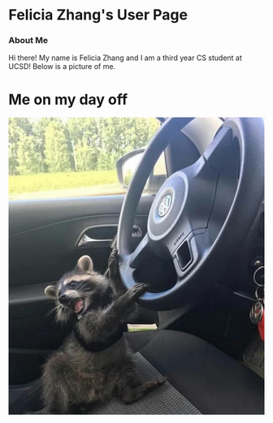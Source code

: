 # **Felicia Zhang's User Page**

### About Me

Hi there! My name is Felicia Zhang and I am a third year CS student at UCSD! Below is a picture of me.

# Me on my day off 
![image](https://raw.githubusercontent.com/fleazhang/Github-Pages/master/images/pov-me.webp)

